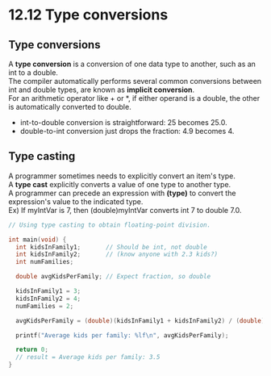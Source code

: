 # 12.12 Type conversions

## Type conversions
A **type conversion** is a conversion of one data type to another, such as an int to a double.   
The compiler automatically performs several common conversions between int and double types, are known as **implicit conversion**.   
For an arithmetic operator like + or *, if either operand is a double, the other is automatically converted to double.   
* int-to-double conversion is straightforward: 25 becomes 25.0.
* double-to-int conversion just drops the fraction: 4.9 becomes 4.

## Type casting
A programmer sometimes needs to explicitly convert an item's type.   
A **type cast** explicitly converts a value of one type to another type.   
A programmer can precede an expression with **(type)** to convert the expression's value to the indicated type.   
Ex) If myIntVar is 7, then (double)myIntVar converts int 7 to double 7.0.   
```c
// Using type casting to obtain floating-point division.

int main(void) {
  int kidsInFamily1;       // Should be int, not double
  int kidsInFamily2;       // (know anyone with 2.3 kids?)
  int numFamilies; 

  double avgKidsPerFamily; // Expect fraction, so double

  kidsInFamily1 = 3;
  kidsInFamily2 = 4;
  numFamilies = 2; 

  avgKidsPerFamily = (double)(kidsInFamily1 + kidsInFamily2) / (double)numFamilies;

  printf("Average kids per family: %lf\n", avgKidsPerFamily);

  return 0;
  // result = Average kids per family: 3.5
}
```
